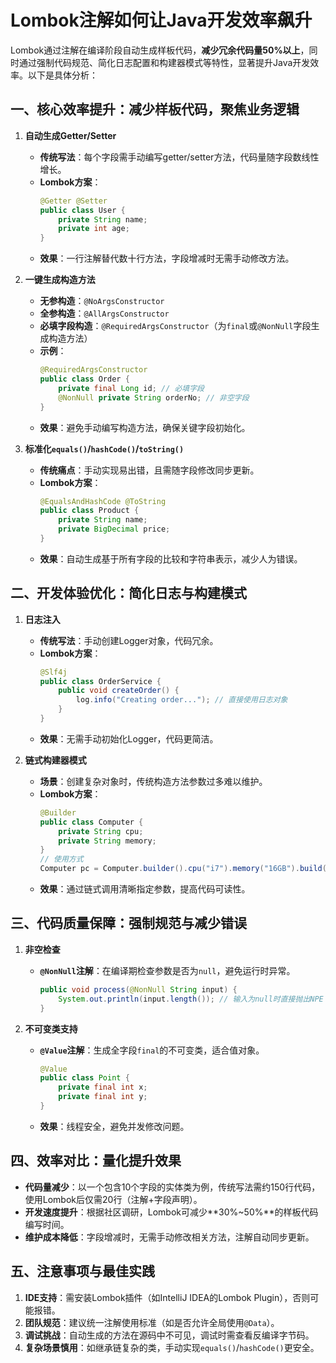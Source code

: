 # Lombok注解如何让Java开发效率飙升

Lombok通过注解在编译阶段自动生成样板代码，**减少冗余代码量50%以上**，同时通过强制代码规范、简化日志配置和构建器模式等特性，显著提升Java开发效率。以下是具体分析：

## 一、核心效率提升：减少样板代码，聚焦业务逻辑
1. **自动生成Getter/Setter**
    - **传统写法**：每个字段需手动编写getter/setter方法，代码量随字段数线性增长。
    - **Lombok方案**：
      ```java
      @Getter @Setter
      public class User {
          private String name;
          private int age;
      }
      ```
    - **效果**：一行注解替代数十行方法，字段增减时无需手动修改方法。

2. **一键生成构造方法**
    - **无参构造**：`@NoArgsConstructor`
    - **全参构造**：`@AllArgsConstructor`
    - **必填字段构造**：`@RequiredArgsConstructor`（为`final`或`@NonNull`字段生成构造方法）
    - **示例**：
      ```java
      @RequiredArgsConstructor
      public class Order {
          private final Long id; // 必填字段
          @NonNull private String orderNo; // 非空字段
      }
      ```
    - **效果**：避免手动编写构造方法，确保关键字段初始化。

3. **标准化`equals()`/`hashCode()`/`toString()`**
    - **传统痛点**：手动实现易出错，且需随字段修改同步更新。
    - **Lombok方案**：
      ```java
      @EqualsAndHashCode @ToString
      public class Product {
          private String name;
          private BigDecimal price;
      }
      ```
    - **效果**：自动生成基于所有字段的比较和字符串表示，减少人为错误。

## 二、开发体验优化：简化日志与构建模式
1. **日志注入**
    - **传统写法**：手动创建Logger对象，代码冗余。
    - **Lombok方案**：
      ```java
      @Slf4j
      public class OrderService {
          public void createOrder() {
              log.info("Creating order..."); // 直接使用日志对象
          }
      }
      ```
    - **效果**：无需手动初始化Logger，代码更简洁。

2. **链式构建器模式**
    - **场景**：创建复杂对象时，传统构造方法参数过多难以维护。
    - **Lombok方案**：
      ```java
      @Builder
      public class Computer {
          private String cpu;
          private String memory;
      }
      // 使用方式
      Computer pc = Computer.builder().cpu("i7").memory("16GB").build();
      ```
    - **效果**：通过链式调用清晰指定参数，提高代码可读性。

## 三、代码质量保障：强制规范与减少错误
1. **非空检查**
    - **`@NonNull`注解**：在编译期检查参数是否为`null`，避免运行时异常。
      ```java
      public void process(@NonNull String input) {
          System.out.println(input.length()); // 输入为null时直接抛出NPE
      }
      ```

2. **不可变类支持**
    - **`@Value`注解**：生成全字段`final`的不可变类，适合值对象。
      ```java
      @Value
      public class Point {
          private final int x;
          private final int y;
      }
      ```
    - **效果**：线程安全，避免并发修改问题。

## 四、效率对比：量化提升效果
- **代码量减少**：以一个包含10个字段的实体类为例，传统写法需约150行代码，使用Lombok后仅需20行（注解+字段声明）。
- **开发速度提升**：根据社区调研，Lombok可减少**30%~50%**的样板代码编写时间。
- **维护成本降低**：字段增减时，无需手动修改相关方法，注解自动同步更新。

## 五、注意事项与最佳实践
1. **IDE支持**：需安装Lombok插件（如IntelliJ IDEA的Lombok Plugin），否则可能报错。
2. **团队规范**：建议统一注解使用标准（如是否允许全局使用`@Data`）。
3. **调试挑战**：自动生成的方法在源码中不可见，调试时需查看反编译字节码。
4. **复杂场景慎用**：如继承链复杂的类，手动实现`equals()`/`hashCode()`更安全。